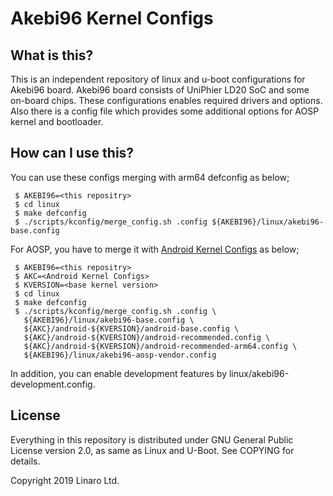 # Akebi96 Kernel Configs

## What is this?

This is an independent repository of linux and u-boot configurations
for Akebi96 board.
Akebi96 board consists of UniPhier LD20 SoC and some on-board chips. These
configurations enables required drivers and options. Also there is a config
file which provides some additional options for AOSP kernel and bootloader.

## How can I use this?

You can use these configs merging with arm64 defconfig as below;

```
 $ AKEBI96=<this repositry>
 $ cd linux
 $ make defconfig
 $ ./scripts/kconfig/merge_config.sh .config ${AKEBI96}/linux/akebi96-base.config
```

For AOSP, you have to merge it with [Android Kernel Configs](https://android.googlesource.com/kernel/configs) as below;

```
 $ AKEBI96=<this repositry>
 $ AKC=<Android Kernel Configs>
 $ KVERSION=<base kernel version>
 $ cd linux
 $ make defconfig
 $ ./scripts/kconfig/merge_config.sh .config \
   ${AKEBI96}/linux/akebi96-base.config \
   ${AKC}/android-${KVERSION}/android-base.config \
   ${AKC}/android-${KVERSION}/android-recommended.config \
   ${AKC}/android-${KVERSION}/android-recommended-arm64.config \
   ${AKEBI96}/linux/akebi96-aosp-vendor.config
```

In addition, you can enable development features by linux/akebi96-development.config.

## License

Everything in this repository is distributed under GNU General Public License version 2.0, as same as Linux and U-Boot. See COPYING for details.

Copyright 2019 Linaro Ltd.
